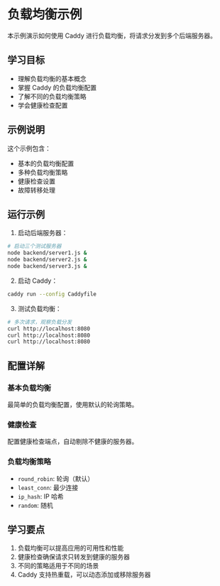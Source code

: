 # 负载均衡示例

本示例演示如何使用 Caddy 进行负载均衡，将请求分发到多个后端服务器。

## 学习目标

- 理解负载均衡的基本概念
- 掌握 Caddy 的负载均衡配置
- 了解不同的负载均衡策略
- 学会健康检查配置

## 示例说明

这个示例包含：

- 基本的负载均衡配置
- 多种负载均衡策略
- 健康检查设置
- 故障转移处理

## 运行示例

1. 启动后端服务器：

```bash
# 启动三个测试服务器
node backend/server1.js &
node backend/server2.js &
node backend/server3.js &
```

2. 启动 Caddy：

```bash
caddy run --config Caddyfile
```

3. 测试负载均衡：

```bash
# 多次请求，观察负载分发
curl http://localhost:8080
curl http://localhost:8080
curl http://localhost:8080
```

## 配置详解

### 基本负载均衡

最简单的负载均衡配置，使用默认的轮询策略。

### 健康检查

配置健康检查端点，自动剔除不健康的服务器。

### 负载均衡策略

- `round_robin`: 轮询（默认）
- `least_conn`: 最少连接
- `ip_hash`: IP 哈希
- `random`: 随机

## 学习要点

1. 负载均衡可以提高应用的可用性和性能
2. 健康检查确保请求只转发到健康的服务器
3. 不同的策略适用于不同的场景
4. Caddy 支持热重载，可以动态添加或移除服务器
